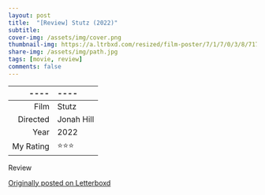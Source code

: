 ```yaml
---
layout: post
title:  "[Review] Stutz (2022)"
subtitle:
cover-img: /assets/img/cover.png
thumbnail-img: https://a.ltrbxd.com/resized/film-poster/7/1/7/0/3/8/717038-stutz-0-230-0-345-crop.jpg?v=2cb734d77e
share-img: /assets/img/path.jpg
tags: [movie, review]
comments: false
---
```


----|----
--: | :--
Film | Stutz
Directed | Jonah Hill
Year | 2022
My Rating | ⭐⭐⭐

Review

[Originally posted on Letterboxd](https://letterboxd.com/nickbarrett/film/stutz/)
